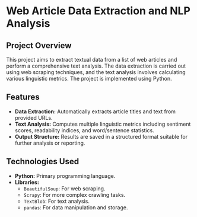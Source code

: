 # Web Article Data Extraction and NLP Analysis

## Project Overview

This project aims to extract textual data from a list of web articles and perform a comprehensive text analysis. The data extraction is carried out using web scraping techniques, and the text analysis involves calculating various linguistic metrics. The project is implemented using Python.

## Features

- **Data Extraction:** Automatically extracts article titles and text from provided URLs.
- **Text Analysis:** Computes multiple linguistic metrics including sentiment scores, readability indices, and word/sentence statistics.
- **Output Structure:** Results are saved in a structured format suitable for further analysis or reporting.

## Technologies Used

- **Python:** Primary programming language.
- **Libraries:**
  - `BeautifulSoup`: For web scraping.
  - `Scrapy`: For more complex crawling tasks.
  - `TextBlob`: For text analysis.
  - `pandas`: For data manipulation and storage.
